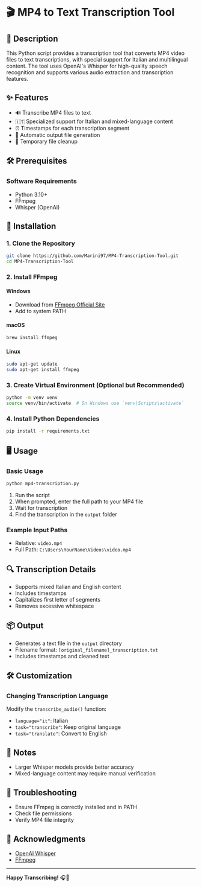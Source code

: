 # 🎬 MP4 to Text Transcription Tool

## 📝 Description

This Python script provides a transcription tool that converts MP4 video files to text transcriptions, with special support for Italian and multilingual content. The tool uses OpenAI's Whisper for high-quality speech recognition and supports various audio extraction and transcription features.

## ✨ Features

- 🔊 Transcribe MP4 files to text
- 🇮🇹 Specialized support for Italian and mixed-language content
- ⏰ Timestamps for each transcription segment
- 📂 Automatic output file generation
- 🧹 Temporary file cleanup

## 🛠 Prerequisites

### Software Requirements
- Python 3.10+
- FFmpeg
- Whisper (OpenAI)

## 🚀 Installation

### 1. Clone the Repository
```bash
git clone https://github.com/Marini97/MP4-Transcription-Tool.git
cd MP4-Transcription-Tool
```

### 2. Install FFmpeg

#### Windows
- Download from [FFmpeg Official Site](https://www.gyan.dev/ffmpeg/builds/)
- Add to system PATH

#### macOS
```bash
brew install ffmpeg
```

#### Linux
```bash
sudo apt-get update
sudo apt-get install ffmpeg
```

### 3. Create Virtual Environment (Optional but Recommended)
```bash
python -m venv venv
source venv/bin/activate  # On Windows use `venv\Scripts\activate`
```

### 4. Install Python Dependencies
```bash
pip install -r requirements.txt
```

## 🖥 Usage

### Basic Usage
```bash
python mp4-transcription.py
```

1. Run the script
2. When prompted, enter the full path to your MP4 file
3. Wait for transcription
4. Find the transcription in the `output` folder

### Example Input Paths
- Relative: `video.mp4`
- Full Path: `C:\Users\YourName\Videos\video.mp4`

## 🔍 Transcription Details
- Supports mixed Italian and English content
- Includes timestamps
- Capitalizes first letter of segments
- Removes excessive whitespace

## 📦 Output
- Generates a text file in the `output` directory
- Filename format: `[original_filename]_transcription.txt`
- Includes timestamps and cleaned text

## 🛠 Customization

### Changing Transcription Language
Modify the `transcribe_audio()` function:
- `language="it"`: Italian
- `task="transcribe"`: Keep original language
- `task="translate"`: Convert to English

## 📝 Notes
- Larger Whisper models provide better accuracy
- Mixed-language content may require manual verification

## 🐛 Troubleshooting
- Ensure FFmpeg is correctly installed and in PATH
- Check file permissions
- Verify MP4 file integrity

## 🙏 Acknowledgments
- [OpenAI Whisper](https://github.com/openai/whisper)
- [FFmpeg](https://ffmpeg.org/)

---

**Happy Transcribing!** 🎧📝